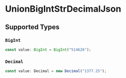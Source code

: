 # UnionBigIntStrDecimalJson


## Supported Types

### `BigInt`

```typescript
const value: BigInt = BigInt("514626");
```

### `Decimal`

```typescript
const value: Decimal = new Decimal("1377.25");
```

